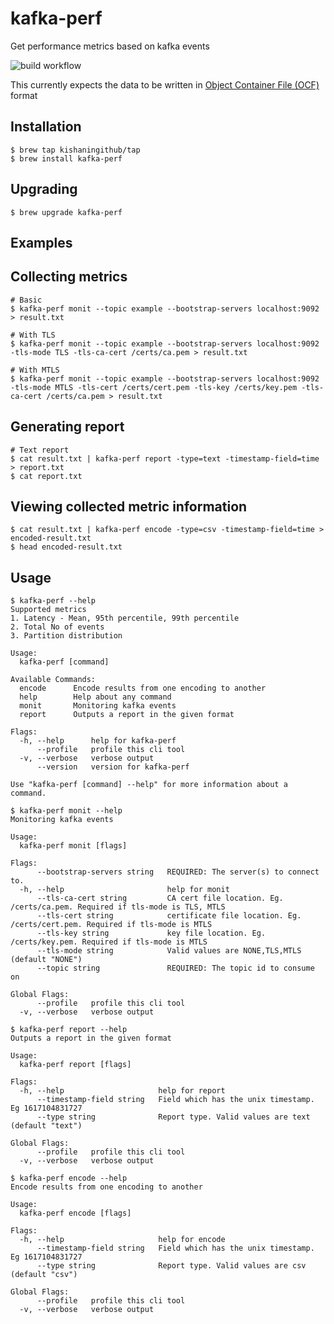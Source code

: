 # kafka-perf
Get performance metrics based on kafka events

![build workflow](https://github.com/kishaningithub/kafka-perf/actions/workflows/build.yml/badge.svg)

This currently expects the data to be written in [Object Container File (OCF)](https://avro.apache.org/docs/current/spec.html#Object+Container+Files) format

## Installation

```shell
$ brew tap kishaningithub/tap
$ brew install kafka-perf
```

## Upgrading

```shell
$ brew upgrade kafka-perf
```

## Examples

## Collecting metrics

```shell
# Basic
$ kafka-perf monit --topic example --bootstrap-servers localhost:9092 > result.txt

# With TLS
$ kafka-perf monit --topic example --bootstrap-servers localhost:9092 -tls-mode TLS -tls-ca-cert /certs/ca.pem > result.txt

# With MTLS
$ kafka-perf monit --topic example --bootstrap-servers localhost:9092 -tls-mode MTLS -tls-cert /certs/cert.pem -tls-key /certs/key.pem -tls-ca-cert /certs/ca.pem > result.txt
```

## Generating report

```shell
# Text report
$ cat result.txt | kafka-perf report -type=text -timestamp-field=time > report.txt
$ cat report.txt
```

## Viewing collected metric information

```shell
$ cat result.txt | kafka-perf encode -type=csv -timestamp-field=time > encoded-result.txt
$ head encoded-result.txt
```

## Usage

```shell
$ kafka-perf --help
Supported metrics
1. Latency - Mean, 95th percentile, 99th percentile
2. Total No of events
3. Partition distribution

Usage:
  kafka-perf [command]

Available Commands:
  encode      Encode results from one encoding to another
  help        Help about any command
  monit       Monitoring kafka events
  report      Outputs a report in the given format

Flags:
  -h, --help      help for kafka-perf
      --profile   profile this cli tool
  -v, --verbose   verbose output
      --version   version for kafka-perf

Use "kafka-perf [command] --help" for more information about a command.

$ kafka-perf monit --help
Monitoring kafka events

Usage:
  kafka-perf monit [flags]

Flags:
      --bootstrap-servers string   REQUIRED: The server(s) to connect to.
  -h, --help                       help for monit
      --tls-ca-cert string         CA cert file location. Eg. /certs/ca.pem. Required if tls-mode is TLS, MTLS
      --tls-cert string            certificate file location. Eg. /certs/cert.pem. Required if tls-mode is MTLS
      --tls-key string             key file location. Eg. /certs/key.pem. Required if tls-mode is MTLS
      --tls-mode string            Valid values are NONE,TLS,MTLS (default "NONE")
      --topic string               REQUIRED: The topic id to consume on

Global Flags:
      --profile   profile this cli tool
  -v, --verbose   verbose output

$ kafka-perf report --help
Outputs a report in the given format

Usage:
  kafka-perf report [flags]

Flags:
  -h, --help                     help for report
      --timestamp-field string   Field which has the unix timestamp. Eg 1617104831727
      --type string              Report type. Valid values are text (default "text")

Global Flags:
      --profile   profile this cli tool
  -v, --verbose   verbose output

$ kafka-perf encode --help
Encode results from one encoding to another

Usage:
  kafka-perf encode [flags]

Flags:
  -h, --help                     help for encode
      --timestamp-field string   Field which has the unix timestamp. Eg 1617104831727
      --type string              Report type. Valid values are csv (default "csv")

Global Flags:
      --profile   profile this cli tool
  -v, --verbose   verbose output
```
